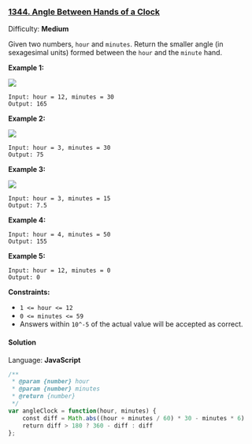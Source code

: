 ### [1344\. Angle Between Hands of a Clock](https://leetcode.com/problems/angle-between-hands-of-a-clock/)

Difficulty: **Medium**


Given two numbers, `hour` and `minutes`. Return the smaller angle (in sexagesimal units) formed between the `hour` and the `minute` hand.

**Example 1:**

![](https://assets.leetcode.com/uploads/2019/12/26/sample_1_1673.png)

```
Input: hour = 12, minutes = 30
Output: 165
```

**Example 2:**

![](https://assets.leetcode.com/uploads/2019/12/26/sample_2_1673.png)

```
Input: hour = 3, minutes = 30
Output: 75
```

**Example 3:**

**![](https://assets.leetcode.com/uploads/2019/12/26/sample_3_1673.png)**

```
Input: hour = 3, minutes = 15
Output: 7.5
```

**Example 4:**

```
Input: hour = 4, minutes = 50
Output: 155
```

**Example 5:**

```
Input: hour = 12, minutes = 0
Output: 0
```

**Constraints:**

*   `1 <= hour <= 12`
*   `0 <= minutes <= 59`
*   Answers within `10^-5` of the actual value will be accepted as correct.


#### Solution

Language: **JavaScript**

```javascript
/**
 * @param {number} hour
 * @param {number} minutes
 * @return {number}
 */
var angleClock = function(hour, minutes) {
    const diff = Math.abs((hour + minutes / 60) * 30 - minutes * 6)
    return diff > 180 ? 360 - diff : diff
};
```